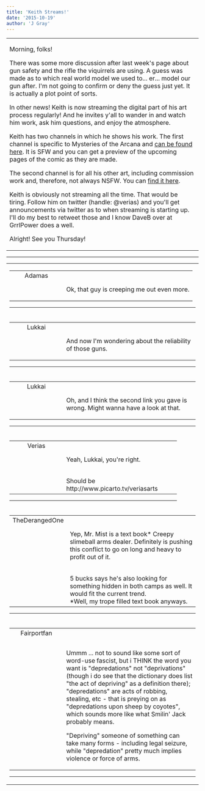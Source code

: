 ```yaml
---
title: 'Keith Streams!'
date: '2015-10-19'
author: 'J Gray'
---
```


<div>
<!-- Main content here -->
<table border="0" class="post"><tbody><tr><td>
   
   <div class="post_body">
       <p>Morning, folks!</p><p>There was some more discussion after last week's page about gun safety and the rifle the viquirrels are using. A guess was made as to which real world model we used to... er... model our gun after. I'm not going to confirm or deny the guess just yet. It is actually a plot point of sorts.</p><p>In other news! Keith is now streaming the digital part of his art process regularly! And he invites y'all to wander in and watch him work, ask him questions, and enjoy the atmosphere.</p><p>Keith has two channels in which he shows his work. The first channel is specific to Mysteries of the Arcana and <a href="http://www.picarto.tv/MysteriesoftheArcana" target="_blank">can be found here</a>. It is SFW and you can get a preview of the upcoming pages of the comic as they are made.</p><p>The second channel is for all his other art, including commission work and, therefore, not always NSFW. You can <a href="http://www.picarto.com/veriasarts" target="_blank">find it here</a>.</p><p>Keith is obviously not streaming all the time. That would be tiring. Follow him on twitter (handle: @verias) and you'll get announcements via twitter as to when streaming is starting up. I'll do my best to retweet those and I know DaveB over at GrrlPower does a well.</p><p>Alright! See you Thursday!</p>
   </div>
   </td></tr>
   </tbody></table><hr><table style="width:100%; border:0;" class="comment_table"><tbody><tr><td width="100%"><a name=""> </a><div style="width:100%;" class="comment"><table border="0" width="100%"><tbody><tr><td align="center" valign="top" width="125">
<span class="comment_title"><center>Adamas<br></center><a name="2226">&nbsp;</a></span><br>
<center><img src="https://www.gravatar.com/avatar.php?gravatar_id=63b5da7dbecbf4a2fac891b8f15ccbc4&amp;default=http%3A%2F%2Fmysteriesofthearcana.com%2Ftemplates%2Fmain%2Fimages%2Favatar.gif&amp;size=80&amp;rating=g" border="0" alt=""></center>
</td>
<td valign="top">


<p class="comment_text"> </p><p class="comment_text"><br> Ok, that guy is creeping me out even more.<br></p>
 

</td></tr></tbody></table>
<hr></div></td></tr><tr><td width="100%"><a name=""> </a><div style="width:100%;" class="comment"><table border="0" width="100%"><tbody><tr><td align="center" valign="top" width="125">
<span class="comment_title"><center>Lukkai<br></center><a name="2227">&nbsp;</a></span><br>
<center><img src="https://www.gravatar.com/avatar.php?gravatar_id=e01e7833e9dba61f3f3d11328040f997&amp;default=http%3A%2F%2Fmysteriesofthearcana.com%2Ftemplates%2Fmain%2Fimages%2Favatar.gif&amp;size=80&amp;rating=g" border="0" alt=""></center>
</td>
<td valign="top">


<p class="comment_text"> </p><p class="comment_text"><br> And now I'm wondering about the reliability of those guns.<br></p>
 

</td></tr></tbody></table>
<hr></div></td></tr><tr><td width="100%"><a name=""> </a><div style="width:100%;" class="comment"><table border="0" width="100%"><tbody><tr><td align="center" valign="top" width="125">
<span class="comment_title"><center>Lukkai<br></center><a name="2228">&nbsp;</a></span><br>
<center><img src="https://www.gravatar.com/avatar.php?gravatar_id=e01e7833e9dba61f3f3d11328040f997&amp;default=http%3A%2F%2Fmysteriesofthearcana.com%2Ftemplates%2Fmain%2Fimages%2Favatar.gif&amp;size=80&amp;rating=g" border="0" alt=""></center>
</td>
<td valign="top">


<p class="comment_text"> </p><p class="comment_text"><br> Oh, and I think the second link you gave is wrong. Might wanna have a look at that.<br></p>
 

</td></tr></tbody></table>
<hr></div></td></tr><tr><td width="100%"><a name=""> </a><div style="width:90%;" class="comment2"><table border="0" width="100%"><tbody><tr><td align="center" valign="top" width="125">
<span class="comment_title"><center>Verias<br></center><a name="2229">&nbsp;</a></span><br>
<center><img src="/image.php?type=ava&amp;i=spacer.gif" border="0" alt=""></center>
</td>
<td valign="top">


<p class="comment_text"> </p><p class="comment_text"><br> Yeah, Lukkai, you're right.</p><div><br>Should be http://www.picarto.tv/veriasarts</div>
 

</td></tr></tbody></table>
<hr></div></td></tr><tr><td width="100%"><a name=""> </a><div style="width:100%;" class="comment"><table border="0" width="100%"><tbody><tr><td align="center" valign="top" width="125">
<span class="comment_title"><center>TheDerangedOne<br></center><a name="2230">&nbsp;</a></span><br>
<center><img src="https://www.gravatar.com/avatar.php?gravatar_id=ec485dab6df0975a539ef4e654772b1c&amp;default=http%3A%2F%2Fmysteriesofthearcana.com%2Ftemplates%2Fmain%2Fimages%2Favatar.gif&amp;size=80&amp;rating=g" border="0" alt=""></center>
</td>
<td valign="top">


<p class="comment_text"> </p><p class="comment_text"><br> Yep, Mr. Mist is a text book* Creepy slimeball arms dealer. Definitely is pushing this conflict to go on long and heavy to profit out of it.</p><div><br></div><div>5 bucks says he's also looking for something hidden in both camps as well. It would fit the current trend.</div><div>*Well, my trope filled text book anyways.</div>
 

</td></tr></tbody></table>
<hr></div></td></tr><tr><td width="100%"><a name=""> </a><div style="width:100%;" class="comment"><table border="0" width="100%"><tbody><tr><td align="center" valign="top" width="125">
<span class="comment_title"><center>Fairportfan<br></center><a name="2231">&nbsp;</a></span><br>
<center><img src="https://www.gravatar.com/avatar.php?gravatar_id=aa6f9d5ec211cb4180cd78f1bdcb0cb5&amp;default=http%3A%2F%2Fmysteriesofthearcana.com%2Ftemplates%2Fmain%2Fimages%2Favatar.gif&amp;size=80&amp;rating=g" border="0" alt=""></center>
</td>
<td valign="top">


<p class="comment_text"> </p><p class="comment_text"><br> </p><p>Ummm ... not to sound like some sort of word-use fascist, but i THINK the word you want is "depredations" not "deprivations" (though i do see that the dictionary does list "the act of depriving" as a definition there); "depredations" are acts of robbing, stealing, etc - that is preying on as "depredations upon sheep by coyotes", which sounds more like what Smilin' Jack probably means.</p><p>"Depriving" someone of something can take many forms - including legal seizure, while "depredation" pretty much implies violence or force of arms.</p>
 

</td></tr></tbody></table>
<hr></div></td></tr></tbody></table>
<!-- End main content -->
              </div>
